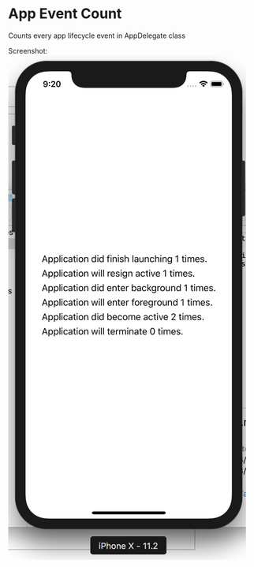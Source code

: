 # App Event Count
Counts every app lifecycle event in AppDelegate class

Screenshot:
![alt text](https://github.com/frdrgn/AppEventCount/blob/master/Screenshots/Screen%20Shot%202018-04-09%20at%2021.20.53.png)
